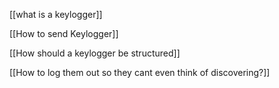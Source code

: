 [[what is a keylogger]]

[[How to send Keylogger]]

[[How should a keylogger be structured]]

[[How to log them out so they cant even think of discovering?]]

